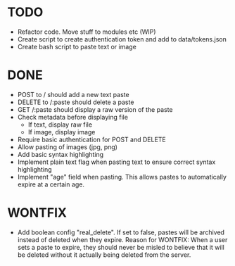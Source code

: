 # TODO
- Refactor code. Move stuff to modules etc (WIP)
- Create script to create authentication token and add to data/tokens.json
- Create bash script to paste text or image

# DONE
- POST to / should add a new text paste
- DELETE to /:paste should delete a paste
- GET /:paste should display a raw version of the paste
- Check metadata before displaying file
  - If text, display raw file
  - If image, display image
- Require basic authentication for POST and DELETE
- Allow pasting of images (jpg, png)
- Add basic syntax highlighting
- Implement plain text flag when pasting text to ensure correct syntax highlighting
- Implement "age" field when pasting. This allows pastes to automatically expire at a certain age.

# WONTFIX
- Add boolean config "real_delete". If set to false, pastes will be archived instead of deleted when they expire.
  Reason for WONTFIX: When a user sets a paste to expire, they should never be misled to believe that it will be
                      deleted without it actually being deleted from the server.
